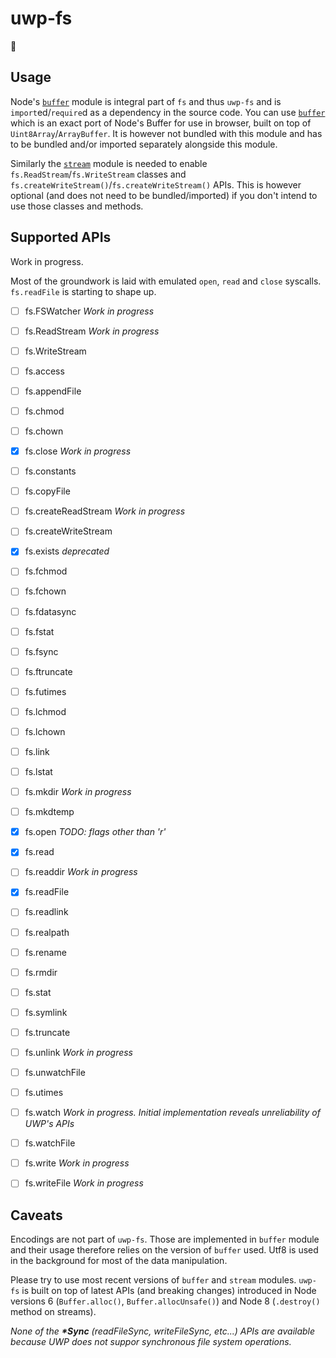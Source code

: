 # uwp-fs

📁

## Usage

Node's [`buffer`](https://nodejs.org/api/buffer.html) module is integral part of `fs` and thus `uwp-fs` and is `import`ed/`require`d as a dependency in the source code. You can use [`buffer`](https://www.npmjs.com/package/buffer) which is an exact port of Node's Buffer for use in browser, built on top of `Uint8Array`/`ArrayBuffer`. It is however not bundled with this module and has to be bundled and/or imported separately alongside this module.

Similarly the [`stream`](https://nodejs.org/api/stream.html) module is needed to enable `fs.ReadStream`/`fs.WriteStream` classes and `fs.createWriteStream()`/`fs.createWriteStream()` APIs. This is however optional (and does not need to be bundled/imported) if you don't intend to use those classes and methods.

## Supported APIs

Work in progress.

Most of the groundwork is laid with emulated `open`, `read` and `close` syscalls. `fs.readFile` is starting to shape up.

* [ ] fs.FSWatcher *Work in progress*
* [ ] fs.ReadStream *Work in progress*
* [ ] fs.WriteStream

* [ ] fs.access
* [ ] fs.appendFile
* [ ] fs.chmod
* [ ] fs.chown
* [x] fs.close *Work in progress*
* [ ] fs.constants
* [ ] fs.copyFile
* [ ] fs.createReadStream *Work in progress*
* [ ] fs.createWriteStream
* [x] fs.exists *deprecated*
* [ ] fs.fchmod
* [ ] fs.fchown
* [ ] fs.fdatasync
* [ ] fs.fstat
* [ ] fs.fsync
* [ ] fs.ftruncate
* [ ] fs.futimes
* [ ] fs.lchmod
* [ ] fs.lchown
* [ ] fs.link
* [ ] fs.lstat
* [ ] fs.mkdir *Work in progress*
* [ ] fs.mkdtemp
* [x] fs.open *TODO: flags other than 'r'*
* [x] fs.read
* [ ] fs.readdir *Work in progress*
* [x] fs.readFile
* [ ] fs.readlink
* [ ] fs.realpath
* [ ] fs.rename
* [ ] fs.rmdir
* [ ] fs.stat
* [ ] fs.symlink
* [ ] fs.truncate
* [ ] fs.unlink *Work in progress*
* [ ] fs.unwatchFile
* [ ] fs.utimes
* [ ] fs.watch *Work in progress. Initial implementation reveals unreliability of UWP's APIs*
* [ ] fs.watchFile
* [ ] fs.write *Work in progress*
* [ ] fs.writeFile *Work in progress*

## Caveats

Encodings are not part of `uwp-fs`. Those are implemented in `buffer` module and their usage therefore relies on the version of `buffer` used. Utf8 is used in the background for most of the data manipulation.

Please try to use most recent versions of `buffer` and `stream` modules. `uwp-fs` is built on top of latest APIs (and breaking changes) introduced in Node versions 6 (`Buffer.alloc()`, `Buffer.allocUnsafe()`) and Node 8 (`.destroy()` method on streams).

_None of the __*Sync__ (readFileSync, writeFileSync, etc...) APIs are available because UWP does not suppor synchronous file system operations._